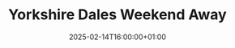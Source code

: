 ---
title: "Yorkshire Dales Weekend Away"
date: 2025-02-14T16:00:00+01:00
end_date: 2025-02-16T22:00:00+01:00
lng: "-2.3607896953226484"
lat: "54.20915653920831"
---